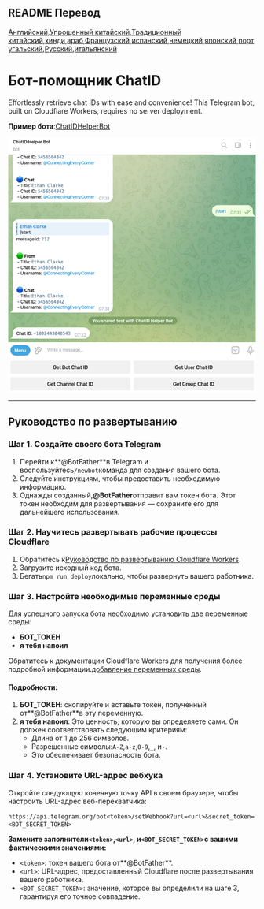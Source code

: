 ## README Перевод

[Английский](README.md),[Упрощенный китайский](README.zh-CN.md),[Традиционный китайский](README.zh-TW.md),[хинди](README.hi.md),[араб](README.ar.md),[Французский](README.fr.md),[испанский](README.es.md),[немецкий](README.de.md),[японский](README.ja.md),[португальский](README.pt.md),[Русский](README.ru.md),[итальянский](README.it.md)

# Бот-помощник ChatID

Effortlessly retrieve chat IDs with ease and convenience! This Telegram bot, built on Cloudflare Workers, requires no server deployment.  

**Пример бота**:[ChatIDHelperBot](https://t.me/ChatIDHelperBot)

![screenshot](https://raw.githubusercontent.com/CECEthanClarke/get-chatid-bot-cf-worker/refs/heads/main/other/screenshot.jpg)

* * *

## Руководство по развертыванию

### Шаг 1. Создайте своего бота Telegram

1.  Перейти к**@BotFather**в Telegram и воспользуйтесь`/newbot`команда для создания вашего бота.
2.  Следуйте инструкциям, чтобы предоставить необходимую информацию.
3.  Однажды созданный,**@BotFather**отправит вам токен бота. Этот токен необходим для развертывания — сохраните его для дальнейшего использования.

### Шаг 2. Научитесь развертывать рабочие процессы Cloudflare

1.  Обратитесь к[Руководство по развертыванию Cloudflare Workers](https://developers.cloudflare.com/workers/get-started/guide/).
2.  Загрузите исходный код бота.
3.  Бегать`npm run deploy`локально, чтобы развернуть вашего работника.

### Шаг 3. Настройте необходимые переменные среды

Для успешного запуска бота необходимо установить две переменные среды:

-   **БОТ\_ТОКЕН**
-   **я тебя напоил**

Обратитесь к документации Cloudflare Workers для получения более подробной информации.[добавление переменных среды](https://developers.cloudflare.com/workers/configuration/environment-variables/#add-environment-variables-via-the-dashboard).

#### Подробности:

1.  **БОТ\_ТОКЕН**: скопируйте и вставьте токен, полученный от**@BotFather**в эту переменную.
2.  **я тебя напоил**: Это ценность, которую вы определяете сами. Он должен соответствовать следующим критериям:
    -   Длина от 1 до 256 символов.
    -   Разрешенные символы:`A-Z`,`a-z`,`0-9`,`_`, и`-`.
    -   Это обеспечивает безопасность бота.

### Шаг 4. Установите URL-адрес вебхука

Откройте следующую конечную точку API в своем браузере, чтобы настроить URL-адрес веб-перехватчика:

    https://api.telegram.org/bot<token>/setWebhook?url=<url>&secret_token=<BOT_SECRET_TOKEN>

**Замените заполнители`<token>`,`<url>`, и`<BOT_SECRET_TOKEN>`с вашими фактическими значениями:**

-   `<token>`: токен вашего бота от**@BotFather**.
-   `<url>`: URL-адрес, предоставленный Cloudflare после развертывания вашего работника.
-   `<BOT_SECRET_TOKEN>`: значение, которое вы определили на шаге 3, гарантируя его точное совпадение.
